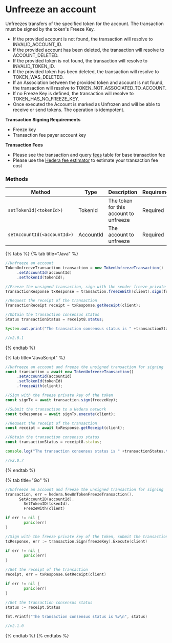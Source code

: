 # Unfreeze an account

Unfreezes transfers of the specified token for the account. The transaction must be signed by the token's Freeze Key.

- If the provided account is not found, the transaction will resolve to INVALID\_ACCOUNT\_ID.
- If the provided account has been deleted, the transaction will resolve to ACCOUNT\_DELETED.
- If the provided token is not found, the transaction will resolve to INVALID\_TOKEN\_ID.
- If the provided token has been deleted, the transaction will resolve to TOKEN\_WAS\_DELETED.
- If an Association between the provided token and account is not found, the transaction will resolve to TOKEN\_NOT\_ASSOCIATED\_TO\_ACCOUNT.
- If no Freeze Key is defined, the transaction will resolve to TOKEN\_HAS\_NO\_FREEZE\_KEY.
- Once executed the Account is marked as Unfrozen and will be able to receive or send tokens. The operation is idempotent.

**Transaction Signing Requirements**

- Freeze key
- Transaction fee payer account key

**Transaction Fees**

- Please see the transaction and query [fees](../../../networks/mainnet/fees/#transaction-and-query-fees) table for base transaction fee
- Please use the [Hedera fee estimator](https://hedera.com/fees) to estimate your transaction fee cost

### Methods

| Method                      | Type      | Description                            | Requirement |
| --------------------------- | --------- | -------------------------------------- | ----------- |
| `setTokenId(<tokenId>)`     | TokenId   | The token for this account to unfreeze | Required    |
| `setAccountId(<accountId>)` | AccountId | The account to unfreeze                | Required    |

{% tabs %}
{% tab title="Java" %}

```java
//Unfreeze an account
TokenUnfreezeTransaction transaction = new TokenUnfreezeTransaction()
     .setAccountId(accountId)
     .setTokenId(tokenId);

//Freeze the unsigned transaction, sign with the sender freeze private key of the token, submit the transaction to a Hedera network
TransactionResponse txResponse = transaction.freezeWith(client).sign(freezeKey).execute(client);

//Request the receipt of the transaction
TransactionReceipt receipt = txResponse.getReceipt(client);

//Obtain the transaction consensus status
Status transactionStatus = receipt8.status;

System.out.print("The transaction consensus status is " +transactionStatus);

//v2.0.1
```

{% endtab %}

{% tab title="JavaScript" %}

```javascript
//Unfreeze an account and freeze the unsigned transaction for signing
const transaction = await new TokenUnfreezeTransaction()
     .setAccountId(accountId)
     .setTokenId(tokenId)
     .freezeWith(client);

//Sign with the freeze private key of the token 
const signTx = await transaction.sign(freezeKey);

//Submit the transaction to a Hedera network
const txResponse = await signTx.execute(client);

//Request the receipt of the transaction
const receipt = await txResponse.getReceipt(client);

//Obtain the transaction consensus status
const transactionStatus = receipt8.status;

console.log("The transaction consensus status is " +transactionStatus.toString());

//v2.0.7
```

{% endtab %}

{% tab title="Go" %}

```go
//Unfreeze an account and freeze the unsigned transaction for signing
transaction, err = hedera.NewUnTokenFreezeTransaction().
	  SetAccountID(accountId).
		SetTokenID(tokenId).
		FreezeWith(client)

if err != nil {
		panic(err)
}

//Sign with the freeze private key of the token, submit the transaction to a Hedera network
txResponse, err := transaction.Sign(freezeKey).Execute(client)
		
if err != nil {
		panic(err)
}

//Get the receipt of the transaction
receipt, err = txResponse.GetReceipt(client)

if err != nil {
		panic(err)
}
	
//Get the transaction consensus status
status := receipt.Status

fmt.Printf("The transaction consensus status is %v\n", status)

//v2.1.0
```

{% endtab %}
{% endtabs %}
